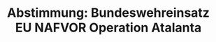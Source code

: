 ---
abstimmung:
  abstimmung: 2
  bundestagssitzung: 234
  datum: 18. Mai 2017
  legislaturperiode: 18
categories:
- Bundeswehr
- Ausland
data:
- title: Abstimmungsergebnis 20170518_2-data.pdf
  url: /res/abstimmungsliste/20170518_2-data.pdf
- title: Abstimmungsergebnis 20170518_2_xls-data.xls
  url: /res/abstimmungsliste/20170518_2_xls-data.xls
- title: Abstimmungsergebnis 20170518_2_xls-data.csv
  url: /res/abstimmungsliste/csv/20170518_2_xls-data.csv
documents:
- local: /res/abstimmungsdaten/018-234-02/1811621.pdf
  title: Drucksache 18/11621
  url: http://dip21.bundestag.de/dip21/btd/18/116/1811621.pdf
ergebnis:
  cdu/csu:
    enthaltung: 0
    gesamt: 309
    ja: 277
    nein: 0
    nichtabgegeben: 32
    ungueltig: 0
  die.linke:
    enthaltung: 0
    gesamt: 64
    ja: 0
    nein: 54
    nichtabgegeben: 10
    ungueltig: 0
  file: 20170518_2_xls-data.xls
  fraktionslos:
    enthaltung: 0
    gesamt: 1
    ja: 1
    nein: 0
    nichtabgegeben: 0
    ungueltig: 0
  gruenen:
    enthaltung: 32
    gesamt: 63
    ja: 20
    nein: 8
    nichtabgegeben: 3
    ungueltig: 0
  spd:
    enthaltung: 0
    gesamt: 193
    ja: 163
    nein: 9
    nichtabgegeben: 21
    ungueltig: 0
layout: abstimmung
links:
- title: https://www.bundestag.de/parlament/plenum/abstimmung/abstimmung?id=464
  url: https://www.bundestag.de/parlament/plenum/abstimmung/abstimmung?id=464
- title: http://www.abgeordnetenwatch.de/verlaengerung_des_bundeswehreinsatzes_in_somalia_atalanta-1105-876.html
  url: http://www.abgeordnetenwatch.de/verlaengerung_des_bundeswehreinsatzes_in_somalia_atalanta-1105-876.html
preview: "Deutscher Bundestag\n\n234. Sitzung des Deutschen Bundestages\nam Donnerstag,\
  \ 18. Mai 2017\n\nEndgültiges Ergebnis der Namentlichen Abstimmung Nr. 2\n\nBeschlussempfehlung\
  \ des Auswärtigen Ausschusses (3. Ausschuss) zu dem Antrag der\nBundesregierung\n\
  Fortsetzung der Beteiligung bewaffneter deutscher Streitkräfte an der durch die\n\
  Europäische Union geführten EU NAVFOR Somalia Operation Atalanta zur Bekämpfung\n\
  der Piraterie vor der Küste Somalias\n- Drucksache 18/11621 und 11/12207 -\n\nAbgegebene\
  \ Stimmen insgesamt:\n\n564\n\nNicht abgegebene Stimmen:\nJa-Stimmen:\n\n66\n461\n\
  \nNein-Stimmen:\n\n71\n\nEnthaltungen:\n\n32\n\nUngültige:\n\nBerlin, den 18.05.2017\n\
  \n0\n\nBeginn:\nEnde:\n\n19:43\n19:47\nSeite:\n\n1\n\n\f"
tags:
- Bundeswehr
- EU
- Atalanta
- Piraterie
- Somalia
- UN
- EU
- EU NAFVOR
title: 'Abstimmung: Bundeswehreinsatz EU NAFVOR Operation Atalanta'
---